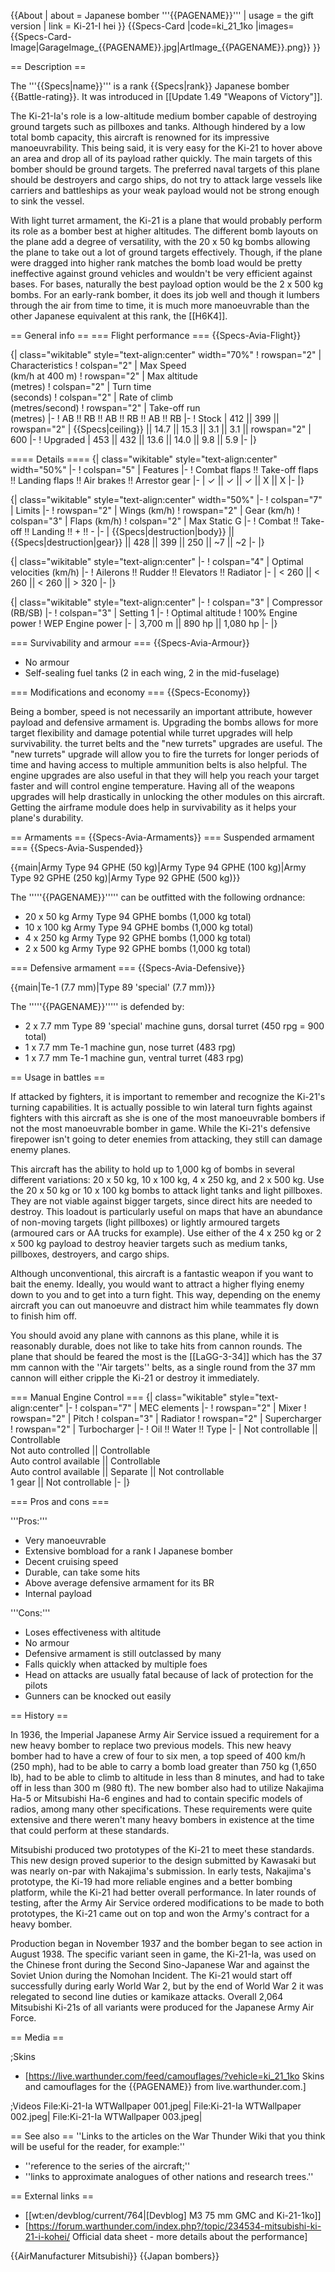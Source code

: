 {{About
| about = Japanese bomber '''{{PAGENAME}}'''
| usage = the gift version
| link = Ki-21-I hei
}}
{{Specs-Card
|code=ki_21_1ko
|images={{Specs-Card-Image|GarageImage_{{PAGENAME}}.jpg|ArtImage_{{PAGENAME}}.png}}
}}

== Description ==
<!-- ''In the description, the first part should be about the history of and the creation and combat usage of the aircraft, as well as its key features. In the second part, tell the reader about the aircraft in the game. Insert a screenshot of the vehicle, so that if the novice player does not remember the vehicle by name, he will immediately understand what kind of vehicle the article is talking about.'' -->
The '''{{Specs|name}}''' is a rank {{Specs|rank}} Japanese bomber {{Battle-rating}}. It was introduced in [[Update 1.49 "Weapons of Victory"]].

The Ki-21-Ia's role is a low-altitude medium bomber capable of destroying ground targets such as pillboxes and tanks. Although hindered by a low total bomb capacity, this aircraft is renowned for its impressive manoeuvrability. This being said, it is very easy for the Ki-21 to hover above an area and drop all of its payload rather quickly. The main targets of this bomber should be ground targets. The preferred naval targets of this plane should be destroyers and cargo ships, do not try to attack large vessels like carriers and battleships as your weak payload would not be strong enough to sink the vessel.

With light turret armament, the Ki-21 is a plane that would probably perform its role as a bomber best at higher altitudes. The different bomb layouts on the plane add a degree of versatility, with the 20 x 50 kg bombs allowing the plane to take out a lot of ground targets effectively. Though, if the plane were dragged into higher rank matches the bomb load would be pretty ineffective against ground vehicles and wouldn't be very efficient against bases. For bases, naturally the best payload option would be the 2 x 500 kg bombs. For an early-rank bomber, it does its job well and though it lumbers through the air from time to time, it is much more manoeuvrable than the other Japanese equivalent at this rank, the [[H6K4]].

== General info ==
=== Flight performance ===
{{Specs-Avia-Flight}}
<!-- ''Describe how the aircraft behaves in the air. Speed, manoeuvrability, acceleration and allowable loads - these are the most important characteristics of the vehicle.'' -->

{| class="wikitable" style="text-align:center" width="70%"
! rowspan="2" | Characteristics
! colspan="2" | Max Speed<br>(km/h at 400 m)
! rowspan="2" | Max altitude<br>(metres)
! colspan="2" | Turn time<br>(seconds)
! colspan="2" | Rate of climb<br>(metres/second)
! rowspan="2" | Take-off run<br>(metres)
|-
! AB !! RB !! AB !! RB !! AB !! RB
|-
! Stock
| 412 || 399 || rowspan="2" | {{Specs|ceiling}} || 14.7 || 15.3 || 3.1 || 3.1 || rowspan="2" | 600
|-
! Upgraded
| 453 || 432 || 13.6 || 14.0 || 9.8 || 5.9
|-
|}

==== Details ====
{| class="wikitable" style="text-align:center" width="50%"
|-
! colspan="5" | Features
|-
! Combat flaps !! Take-off flaps !! Landing flaps !! Air brakes !! Arrestor gear
|-
| ✓ || ✓ || ✓ || X || X     <!-- ✓ -->
|-
|}

{| class="wikitable" style="text-align:center" width="50%"
|-
! colspan="7" | Limits
|-
! rowspan="2" | Wings (km/h)
! rowspan="2" | Gear (km/h)
! colspan="3" | Flaps (km/h)
! colspan="2" | Max Static G
|-
! Combat !! Take-off !! Landing !! + !! -
|-
| {{Specs|destruction|body}} || {{Specs|destruction|gear}} || 428 || 399 || 250 || ~7 || ~2
|-
|}

{| class="wikitable" style="text-align:center"
|-
! colspan="4" | Optimal velocities (km/h)
|-
! Ailerons !! Rudder !! Elevators !! Radiator
|-
| < 260 || < 260 || < 260 || > 320
|-
|}

{| class="wikitable" style="text-align:center"
|-
! colspan="3" | Compressor (RB/SB)
|-
! colspan="3" | Setting 1
|-
! Optimal altitude
! 100% Engine power
! WEP Engine power
|-
| 3,700 m || 890 hp || 1,080 hp
|-
|}

=== Survivability and armour ===
{{Specs-Avia-Armour}}
<!-- ''Examine the survivability of the aircraft. Note how vulnerable the structure is and how secure the pilot is, whether the fuel tanks are armoured, etc. Describe the armour, if there is any, and also mention the vulnerability of other critical aircraft systems.'' -->

* No armour
* Self-sealing fuel tanks (2 in each wing, 2 in the mid-fuselage)

=== Modifications and economy ===
{{Specs-Economy}}

Being a bomber, speed is not necessarily an important attribute, however payload and defensive armament is. Upgrading the bombs allows for more target flexibility and damage potential while turret upgrades will help survivability. the turret belts and the "new turrets" upgrades are useful. The "new turrets" upgrade will allow you to fire the turrets for longer periods of time and having access to multiple ammunition belts is also helpful. The engine upgrades are also useful in that they will help you reach your target faster and will control engine temperature. Having all of the weapons upgrades will help drastically in unlocking the other modules on this aircraft. Getting the airframe module does help in survivability as it helps your plane's durability.

== Armaments ==
{{Specs-Avia-Armaments}}
=== Suspended armament ===
{{Specs-Avia-Suspended}}
<!-- ''Describe the aircraft's suspended armament: additional cannons under the wings, bombs, rockets and torpedoes. This section is especially important for bombers and attackers. If there is no suspended weaponry remove this subsection.'' -->
{{main|Army Type 94 GPHE (50 kg)|Army Type 94 GPHE (100 kg)|Army Type 92 GPHE (250 kg)|Army Type 92 GPHE (500 kg)}}

The '''''{{PAGENAME}}''''' can be outfitted with the following ordnance:

* 20 x 50 kg Army Type 94 GPHE bombs (1,000 kg total)
* 10 x 100 kg Army Type 94 GPHE bombs (1,000 kg total)
* 4 x 250 kg Army Type 92 GPHE bombs (1,000 kg total)
* 2 x 500 kg Army Type 92 GPHE bombs (1,000 kg total)

=== Defensive armament ===
{{Specs-Avia-Defensive}}
<!-- ''Defensive armament with turret machine guns or cannons, crewed by gunners. Examine the number of gunners and what belts or drums are better to use. If defensive weaponry is not available, remove this subsection.'' -->
{{main|Te-1 (7.7 mm)|Type 89 'special' (7.7 mm)}}

The '''''{{PAGENAME}}''''' is defended by:

* 2 x 7.7 mm Type 89 'special' machine guns, dorsal turret (450 rpg = 900 total)
* 1 x 7.7 mm Te-1 machine gun, nose turret (483 rpg)
* 1 x 7.7 mm Te-1 machine gun, ventral turret (483 rpg)

== Usage in battles ==
<!-- ''Describe the tactics of playing in the aircraft, the features of using aircraft in a team and advice on tactics. Refrain from creating a "guide" - do not impose a single point of view, but instead, give the reader food for thought. Examine the most dangerous enemies and give recommendations on fighting them. If necessary, note the specifics of the game in different modes (AB, RB, SB).'' -->
If attacked by fighters, it is important to remember and recognize the Ki-21's turning capabilities. It is actually possible to win lateral turn fights against fighters with this aircraft as she is one of the most manoeuvrable bombers if not the most manoeuvrable bomber in game. While the Ki-21's defensive firepower isn't going to deter enemies from attacking, they still can damage enemy planes.

This aircraft has the ability to hold up to 1,000 kg of bombs in several different variations: 20 x 50 kg, 10 x 100 kg, 4 x 250 kg, and 2 x 500 kg. Use the 20 x 50 kg or 10 x 100 kg bombs to attack light tanks and light pillboxes. They are not viable against bigger targets, since direct hits are needed to destroy. This loadout is particularly useful on maps that have an abundance of non-moving targets (light pillboxes) or lightly armoured targets (armoured cars or AA trucks for example). Use either of the 4 x 250 kg or 2 x 500 kg payload to destroy heavier targets such as medium tanks, pillboxes, destroyers, and cargo ships.

Although unconventional, this aircraft is a fantastic weapon if you want to bait the enemy. Ideally, you would want to attract a higher flying enemy down to you and to get into a turn fight. This way, depending on the enemy aircraft you can out manoeuvre and distract him while teammates fly down to finish him off.

You should avoid any plane with cannons as this plane, while it is reasonably durable, does not like to take hits from cannon rounds. The plane that should be feared the most is the [[LaGG-3-34]] which has the 37 mm cannon with the ''Air targets'' belts, as a single round from the 37 mm cannon will either cripple the Ki-21 or destroy it immediately.

=== Manual Engine Control ===
{| class="wikitable" style="text-align:center"
|-
! colspan="7" | MEC elements
|-
! rowspan="2" | Mixer
! rowspan="2" | Pitch
! colspan="3" | Radiator
! rowspan="2" | Supercharger
! rowspan="2" | Turbocharger
|-
! Oil !! Water !! Type
|-
| Not controllable || Controllable<br>Not auto controlled || Controllable<br>Auto control available || Controllable<br>Auto control available || Separate || Not controllable<br>1 gear || Not controllable
|-
|}

=== Pros and cons ===
<!-- ''Summarise and briefly evaluate the vehicle in terms of its characteristics and combat effectiveness. Mark its pros and cons in the bulleted list. Try not to use more than 6 points for each of the characteristics. Avoid using categorical definitions such as "bad", "good" and the like - use substitutions with softer forms such as "inadequate" and "effective".'' -->

'''Pros:'''

* Very manoeuvrable
* Extensive bombload for a rank I Japanese bomber
* Decent cruising speed
* Durable, can take some hits
* Above average defensive armament for its BR
* Internal payload

'''Cons:'''

* Loses effectiveness with altitude
* No armour
* Defensive armament is still outclassed by many
* Falls quickly when attacked by multiple foes
* Head on attacks are usually fatal because of lack of protection for the pilots
* Gunners can be knocked out easily

== History ==
<!-- ''Describe the history of the creation and combat usage of the aircraft in more detail than in the introduction. If the historical reference turns out to be too long, take it to a separate article, taking a link to the article about the vehicle and adding a block "/History" (example: <nowiki>https://wiki.warthunder.com/(Vehicle-name)/History</nowiki>) and add a link to it here using the <code>main</code> template. Be sure to reference text and sources by using <code><nowiki><ref></ref></nowiki></code>, as well as adding them at the end of the article with <code><nowiki><references /></nowiki></code>. This section may also include the vehicle's dev blog entry (if applicable) and the in-game encyclopedia description (under <code><nowiki>=== In-game description ===</nowiki></code>, also if applicable).'' -->
In 1936, the Imperial Japanese Army Air Service issued a requirement for a new heavy bomber to replace two previous models. This new heavy bomber had to have a crew of four to six men, a top speed of 400 km/h (250 mph), had to be able to carry a bomb load greater than 750 kg (1,650 lb), had to be able to climb to altitude in less than 8 minutes, and had to take off in less than 300 m (980 ft). The new bomber also had to utilize Nakajima Ha-5 or Mitsubishi Ha-6 engines and had to contain specific models of radios, among many other specifications. These requirements were quite extensive and there weren't many heavy bombers in existence at the time that could perform at these standards.

Mitsubishi produced two prototypes of the Ki-21 to meet these standards. This new design proved superior to the design submitted by Kawasaki but was nearly on-par with Nakajima's submission. In early tests, Nakajima's prototype, the Ki-19 had more reliable engines and a better bombing platform, while the Ki-21 had better overall performance. In later rounds of testing, after the Army Air Service ordered modifications to be made to both prototypes, the Ki-21 came out on top and won the Army's contract for a heavy bomber.

Production began in November 1937 and the bomber began to see action in August 1938. The specific variant seen in game, the Ki-21-Ia, was used on the Chinese front during the Second Sino-Japanese War and against the Soviet Union during the Nomohan Incident. The Ki-21 would start off successfully during early World War 2, but by the end of World War 2 it was relegated to second line duties or kamikaze attacks. Overall 2,064 Mitsubishi Ki-21s of all variants were produced for the Japanese Army Air Force.

== Media ==
<!-- ''Excellent additions to the article would be video guides, screenshots from the game, and photos.'' -->

;Skins
* [https://live.warthunder.com/feed/camouflages/?vehicle=ki_21_1ko Skins and camouflages for the {{PAGENAME}} from live.warthunder.com.]

;Videos
<gallery mode="packed" heights="200">
File:Ki-21-Ia WTWallpaper 001.jpeg|
File:Ki-21-Ia WTWallpaper 002.jpeg|
File:Ki-21-Ia WTWallpaper 003.jpeg|
</gallery>

== See also ==
''Links to the articles on the War Thunder Wiki that you think will be useful for the reader, for example:''
* ''reference to the series of the aircraft;''
* ''links to approximate analogues of other nations and research trees.''

== External links ==
<!-- ''Paste links to sources and external resources, such as:''
* ''topic on the official game forum;''
* ''other literature.'' -->

* [[wt:en/devblog/current/764|[Devblog] M3 75 mm GMC and Ki-21-1ko]]
* [https://forum.warthunder.com/index.php?/topic/234534-mitsubishi-ki-21-i-kohei/ Official data sheet - more details about the performance]

{{AirManufacturer Mitsubishi}}
{{Japan bombers}}